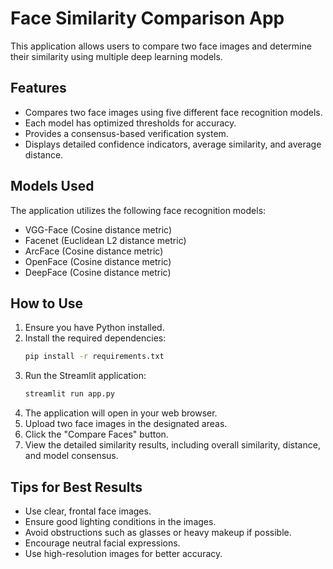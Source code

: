 # Face Similarity Comparison App

This application allows users to compare two face images and determine their similarity using multiple deep learning models.

## Features

- Compares two face images using five different face recognition models.
- Each model has optimized thresholds for accuracy.
- Provides a consensus-based verification system.
- Displays detailed confidence indicators, average similarity, and average distance.

## Models Used

The application utilizes the following face recognition models:

- VGG-Face (Cosine distance metric)
- Facenet (Euclidean L2 distance metric)
- ArcFace (Cosine distance metric)
- OpenFace (Cosine distance metric)
- DeepFace (Cosine distance metric)

## How to Use

1.  Ensure you have Python installed.
2.  Install the required dependencies:
    ```sh
    pip install -r requirements.txt
    ```
3.  Run the Streamlit application:
    ```sh
    streamlit run app.py
    ```
4.  The application will open in your web browser.
5.  Upload two face images in the designated areas.
6.  Click the "Compare Faces" button.
7.  View the detailed similarity results, including overall similarity, distance, and model consensus.

## Tips for Best Results

- Use clear, frontal face images.
- Ensure good lighting conditions in the images.
- Avoid obstructions such as glasses or heavy makeup if possible.
- Encourage neutral facial expressions.
- Use high-resolution images for better accuracy.
